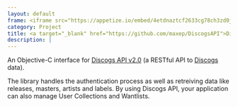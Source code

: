 ```yaml
---
layout: default
frame: <iframe src="https://appetize.io/embed/4etdnaztcf2633cg78ch3zd0jm?device=iphone6s&scale=75&autoplay=false&orientation=portrait&deviceColor=white&disableHome=true" width="312px" height="653px" frameborder="0" scrolling="no"></iframe>
category: Project
title: <a target="_blank" href="https://github.com/maxep/DiscogsAPI">DiscogsAPI</a>
description: |
---
```

An Objective-C interface for [Discogs API v2.0](http://www.discogs.com/developers/) (a RESTful API to [Discogs](http://www.discogs.com/) data).

The library handles the authentication process as well as retreiving data like releases, masters, artists and labels. By using Discogs API, your application can also manage User Collections and Wantlists.

